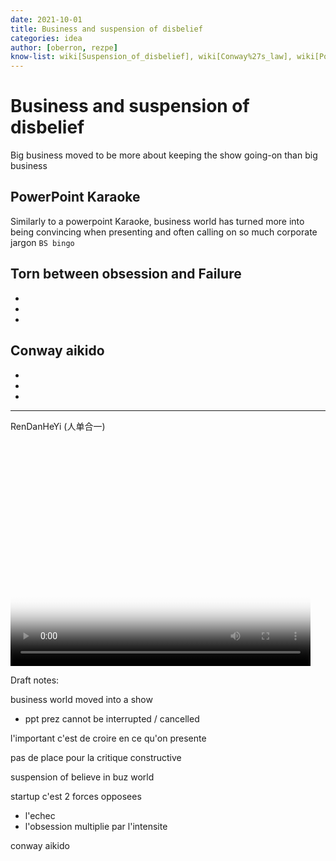 ```yaml
---
date: 2021-10-01
title: Business and suspension of disbelief
categories: idea
author: [oberron, rezpe]
know-list: wiki[Suspension_of_disbelief], wiki[Conway%27s_law], wiki[PowerPoint_karaoke], wiki[Buzzword_bingo]
--- 
```


# Business and suspension of disbelief

Big business moved to be more about keeping the show going-on than big business

## PowerPoint Karaoke

Similarly to a powerpoint Karaoke, business world has turned more into being convincing when presenting and often calling on so much corporate jargon `BS bingo`

## Torn between obsession and Failure

*
*
*

## Conway aikido

*
*
*

---



RenDanHeYi (人单合一)

<div class="wrapper">
<video id="video1" data-able-player preload="auto" width="480" height="360" poster="path_to_image.jpg" data-youtube-id="5pI3IN6VDA8" >
  <track kind="captions" src="https://raw.githubusercontent.com/french-touch/frenchtouch/master/public/webvtt/Rendanheyi_by_ZhangRuimin.vtt"/>
</video>
  </div>

Draft notes:


business world moved into a show
* ppt prez cannot be interrupted / cancelled

l'important c'est de croire en ce qu'on presente

pas de place pour la critique constructive

suspension of believe in buz world

startup c'est 2 forces opposees
* l'echec
* l'obsession
multiplie par l'intensite

conway aikido
